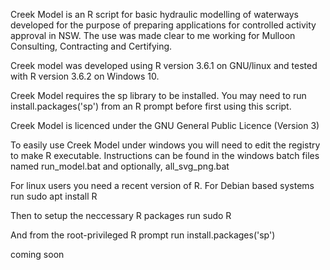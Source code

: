 Creek Model is an R script for basic hydraulic modelling of waterways developed
for the purpose of preparing applications for controlled activity approval in
NSW. The use was made clear to me working for Mulloon Consulting, Contracting
and Certifying.

Creek model was developed using R version 3.6.1 on GNU/linux and tested with
R version 3.6.2 on Windows 10.

Creek Model requires the sp library to be installed. You may need to run
install.packages('sp') from an R prompt before first using this script.

Creek Model is licenced under the GNU General Public Licence (Version 3)

To easily use Creek Model under windows you will need to edit the registry to
make R executable. Instructions can be found in the windows batch files named
run_model.bat and optionally, all_svg_png.bat

For linux users you need a recent version of R. For Debian based systems run
sudo apt install R

Then to setup the neccessary R packages run
sudo R

And from the root-privileged R prompt run
install.packages('sp')

coming soon
